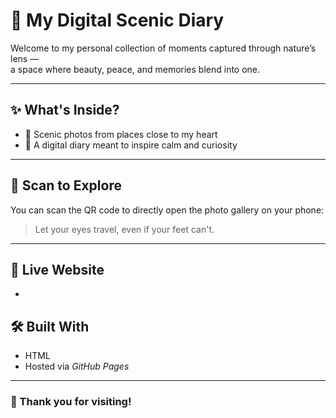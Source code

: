 # 🌿 My Digital Scenic Diary

Welcome to my personal collection of moments captured through nature’s lens —  
a space where beauty, peace, and memories blend into one.

---

## ✨ What's Inside?

- 🌄 Scenic photos from places close to my heart  
- 📸 A digital diary meant to inspire calm and curiosity  

---

## 📱 Scan to Explore

You can scan the QR code to directly open the photo gallery on your phone:


> Let your eyes travel, even if your feet can't.

---

## 🔗 Live Website

-

## 🛠 Built With

- HTML
- Hosted via *GitHub Pages*

---

### 🧡 Thank you for visiting!
